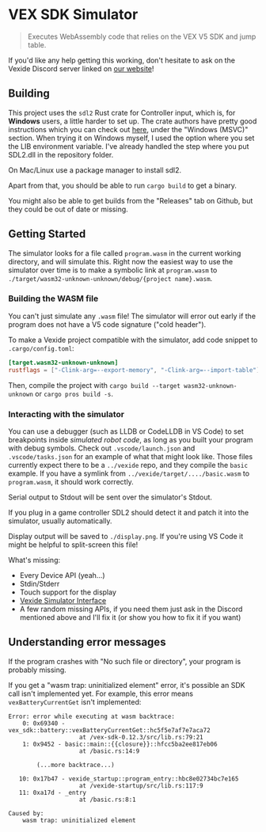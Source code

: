 # VEX SDK Simulator

> Executes WebAssembly code that relies on the VEX V5 SDK and jump table.

If you'd like any help getting this working, don't hesitate to ask on the Vexide Discord server linked on [our website](https://pros.rs/)!

## Building

This project uses the `sdl2` Rust crate for Controller input, which is, for **Windows** users, a little harder to set up. The crate authors have pretty good instructions which you can check out [here](https://github.com/Rust-SDL2/rust-sdl2?tab=readme-ov-file#windows-msvc), under the "Windows (MSVC)" section. When trying it on Windows myself, I used the option where you set the LIB environment variable. I've already handled the step where you put SDL2.dll in the repository folder.

On Mac/Linux use a package manager to install sdl2.

Apart from that, you should be able to run `cargo build` to get a binary.

You might also be able to get builds from the "Releases" tab on Github, but they could be out of date or missing.

## Getting Started

The simulator looks for a file called `program.wasm` in the current working directory, and will simulate this. Right now the easiest way to use the simulator over time is to make a symbolic link at `program.wasm` to `./target/wasm32-unknown-unknown/debug/{project name}.wasm`.

### Building the WASM file

You can't just simulate any `.wasm` file! The simulator will error out early if the program does not have a V5 code signature ("cold header").

To make a Vexide project compatible with the simulator, add code snippet to `.cargo/config.toml`:

```toml
[target.wasm32-unknown-unknown]
rustflags = ["-Clink-arg=--export-memory", "-Clink-arg=--import-table"]
```

Then, compile the project with `cargo build --target wasm32-unknown-unknown` or `cargo pros build -s`.

### Interacting with the simulator

You can use a debugger (such as LLDB or CodeLLDB in VS Code) to set breakpoints inside *simulated robot code*, as long as you built your program with debug symbols.
Check out `.vscode/launch.json` and `.vscode/tasks.json` for an example of what that might look like. Those files currently expect there to be a `../vexide` repo, and they compile the `basic` example. If you have a symlink from `../vexide/target/..../basic.wasm` to `program.wasm`, it should work correctly.

Serial output to Stdout will be sent over the simulator's Stdout.

If you plug in a game controller SDL2 should detect it and patch it into the simulator, usually automatically.

Display output will be saved to `./display.png`. If you're using VS Code it might be helpful to split-screen this file!

What's missing:

- Every Device API (yeah...)
- Stdin/Stderr
- Touch support for the display
- [Vexide Simulator Interface](https://internals.pros.rs/simulators/interface)
- A few random missing APIs, if you need them just ask in the Discord mentioned above and I'll fix it (or show you how to fix it if you want)


## Understanding error messages

If the program crashes with "No such file or directory", your program is probably missing.

If you get a "wasm trap: uninitialized element" error, it's possible an SDK call isn't implemented yet. For example, this error means `vexBatteryCurrentGet` isn't implemented:

```
Error: error while executing at wasm backtrace:
    0: 0x69340 - vex_sdk::battery::vexBatteryCurrentGet::hc5f5e7af7e7aca72
                    at /vex-sdk-0.12.3/src/lib.rs:79:21
    1: 0x9452 - basic::main::{{closure}}::hfcc5ba2ee817eb06
                    at /basic.rs:14:9

        (...more backtrace...)

   10: 0x17b47 - vexide_startup::program_entry::hbc8e02734bc7e165
                    at /vexide-startup/src/lib.rs:117:9
   11: 0xa17d - _entry
                    at /basic.rs:8:1

Caused by:
    wasm trap: uninitialized element
```
